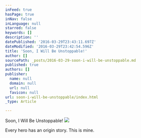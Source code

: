 ```yaml
---
inFeed: true
hasPage: true
inNav: false
inLanguage: null
starred: false
keywords: []
description: ''
datePublished: '2016-03-29T23:43:11.697Z'
dateModified: '2016-03-29T23:42:54.596Z'
title: 'Soon, I Will Be Unstoppable!'
author: []
sourcePath: _posts/2016-03-29-soon-i-will-be-unstoppable.md
published: true
authors: []
publisher:
  name: null
  domain: null
  url: null
  favicon: null
url: soon-i-will-be-unstoppable/index.html
_type: Article

---
```

Soon, I Will Be Unstoppable!
![](https://the-grid-user-content.s3-us-west-2.amazonaws.com/66c22633-6767-4657-8e52-d53ab85ece41.jpg)

Every hero has an origin story.  This is mine.